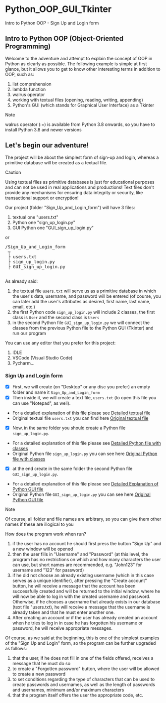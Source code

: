 # Python_OOP_GUI_Tkinter
Intro to Python OOP - Sign Up and Login form

## Intro to Python OOP (**O**bject-**O**riented **P**rogramming)

Welcome to the adventure and attempt to explain the concept of OOP in Python as clearly as possible.
The following example is simple at first glance, but it allows you to get to know other interesting terms in addition to OOP, such as:

1. list comprehension 
2. lambda function
3. walrus operator 
4. working with textual files (opening, reading, writing, appending)
5. Python's GUI (which stands for Graphical User Interface) as a Tkinter

> [!NOTE]
> walrus operator (:=) is available from Python 3.8 onwards, so you have to install Python 3.8 and newer versions


## Let's begin our adventure!

The project will be about the simplest form of sign-up and login, whereas a primitive database will be created as a textual file.

> [!CAUTION]
> Using textual files as primitive databases is just for educational purposes and can not be used in real applications and productions!
> Text files don't provide any mechanisms for ensuring data integrity or security, like transactional support or encryption!

Our project (folder "Sign_Up_and_Login_form") will have 3 files:

1. textual one "users.txt"
2. Python one "sign_up_login.py"
3. GUI Python one "GUI_sign_up_login.py"

or

<pre>/Sign_Up_and_Login_form  
 ┬  
 ├ users.txt 
 ├ sign_up_login.py 
 ├ GUI_sign_up_login.py
 </pre>


As already said:
1. the textual file `users.txt` will serve us as a primitive database in which the user's data, username, and password will be entered (of course, you can later add the user's attributes as desired, first name, last name, email, etc.)
2. the first Python code `sign_up_login.py` will include 2 classes, the first class is `User` and the second class is `Users`
3. in the second Python file `GUI_sign_up_login.py` we will connect the classes from the previous Python file to the Python GUI (Tkinter) and run our program

You can use any editor that you prefer for this project:
1. IDLE
2. VSCode (Visual Studio Code)
3. Pycharm...


### Sign Up and Login form
 

- [x] First, we will create (on "Desktop" or any disc you prefer) an empty folder and name it `Sign_Up_and_Login_form`
- [x] Then inside it, we will create a text file, `users.txt` (to open this file you can use "Notepad", as well). 
- For a detailed explanation of this file please see [Detailed textual file](About_textual_file.md)
- Original textual file `users.txt` you can find here [Original textual file](users.txt)
- [x] Now, in the same folder you should create a Python file `sign_up_login.py`. 
- For a detailed explanation of this file please see [Detalied Python file with classes](Detailed_Python_file_with_classes.md)
- Original Python file `sign_up_login.py` you can see here [Original Python file with classes](sign_up_login.py)
- [x] at the end create in the same folder the second Python file `GUI_sign_up_login.py`. 
- For a detailed explanation of this file please see [Detailed Explanation of Python GUI file](Detailed_Python_GUI_file.md)
- Original Python file `GUI_sign_up_login.py` you can see here [Original Python GUI file](GUI_sign_up_and_login.py)

> [!NOTE]
> Of course, all folder and file names are arbitrary, so you can give them other names if these are illogical to you
  
How does the program work when run?

1. if the user has no account he should first press the button "Sign Up" and a new window will be opened
2. then the user fills in "Username" and "Password" (at this level, the program has no restrictions on which and how many characters the user can use, but short names are recommended, e.g. "John123" for username and "123" for password)
3. if he did not choose an already existing username (which in this case serves as a unique identifier), after pressing the "Create account" button, he will receive a message that the account has been successfully created and will be returned to the initial window, where he will now be able to log in with the created username and password. Otherwise, if he chooses a username that already exists in our database (text file "users.txt), he will receive a message that the username is already taken and that he must enter another one.
4. After creating an account or if the user has already created an account when he tries to log in in case he has forgotten his username or password, he will receive appropriate messages.

Of course, as we said at the beginning, this is one of the simplest examples of the "Sign Up and Login" form, so the program can be further upgraded as follows:
1. that the user, if he does not fill in one of the fields offered, receives a message that he must do so
2. to create a "Forgotten password" button, where the user will be allowed to create a new password
3. to set conditions regarding the type of characters that can be used to create passwords and usernames, as well as the length of passwords and usernames, minimum and/or maximum characters
4. that the program itself offers the user the appropriate code, etc.
